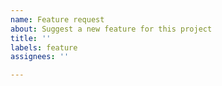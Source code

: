 ```yaml
---
name: Feature request
about: Suggest a new feature for this project
title: ''
labels: feature
assignees: ''

---
```

<!-- Describe below how you want ccache to work or behave: -->


